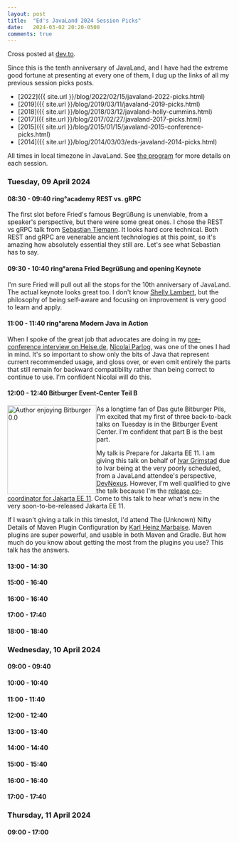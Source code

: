 ```yaml
---
layout: post
title:  "Ed's JavaLand 2024 Session Picks"
date:   2024-03-02 20:20-0500
comments: true
---
```


Cross posted at [dev.to](https://dev.to/edburns00/eds-javaland-2022-session-picks-updated-2ghj).

Since this is the tenth anniversary of JavaLand, and I have had the extreme good fortune at presenting at every one of them, I dug up the links of all my previous session picks posts.

- [2022]({{ site.url }}/blog/2022/02/15/javaland-2022-picks.html)
- [2019]({{ site.url }}/blog/2019/03/11/javaland-2019-picks.html)
- [2018]({{ site.url }}/blog/2018/03/12/javaland-holly-cummins.html)
- [2017]({{ site.url }}/blog/2017/02/27/javaland-2017-picks.html)
- [2015]({{ site.url }}/blog/2015/01/15/javaland-2015-conference-picks.html)
- [2014]({{ site.url }}/blog/2014/03/03/eds-javaland-2014-picks.html)


All times in local timezone in JavaLand.  See [the program](https://www.javaland.eu/de/programm/) for more details on each session.

### Tuesday, 09 April 2024

#### 08:30 - 09:40 ring°academy REST vs. gRPC

The first slot before Fried's famous Begrüßung is unenviable, from a speaker's perspective, but there were some great ones. I chose the REST vs gRPC talk from [Sebastian Tiemann](https://www.linkedin.com/in/sebastian-tiemann-467206263/?originalSubdomain=de). It looks hard core technical. Both REST and gRPC are venerable ancient technologies at this point, so it's amazing how absolutely essential they still are. Let's see what Sebastian has to say.

#### 09:30 - 10:40 ring°arena Fried Begrüßung and opening Keynote

I'm sure Fried will pull out all the stops for the 10th anniversary of JavaLand. The actual keynote looks great too. I don't know [Shelly Lambert](https://www.linkedin.com/in/shelley-lambert-6120961/?originalSubdomain=ca), but the philosophy of being self-aware and focusing on improvement is very good to learn and apply.

#### 11:00 - 11:40 ring°arena Modern Java in Action

When I spoke of the great job that advocates are doing in my [pre-conference interview on Heise.de](https://www.heise.de/hintergrund/Ed-Burns-Java-kann-jede-andere-aktuelle-Sprache-in-den-Schatten-stellen-9636703.html), [Nicolai Parlog](https://twitter.com/nipafx), was one of the ones I had in mind. It's so important to show only the bits of Java that represent current recommended usage, and gloss over, or even omit entirely the parts that still remain for backward compatibility rather than being correct to continue to use. I'm confident Nicolai will do this.

#### 12:00 - 12:40 Bitburger Event-Center Teil B 

<img src="{{ site.url }}/blog/assets/20240302-bitburburger-edburns.jpg" width="200" alt="Author enjoying Bitburger 0.0" style="float: left;" /> As a longtime fan of Das gute Bitburger Pils, I'm excited that my first of three back-to-back talks on Tuesday is in the Bitburger Event Center. I'm confident that part B is the best part.

My talk is Prepare for Jakarta EE 11. I am giving this talk on behalf of [Ivar Grimstad](https://twitter.com/ivar_grimstad) due to Ivar being at the very poorly scheduled, from a JavaLand attendee's perspective, [DevNexus](https://devnexus.org/). However, I'm well qualified to give the talk because I'm the [release co-coordinator for Jakarta EE 11](https://projects.eclipse.org/content/project-lead-election-edward-burns-jakarta-ee-platform). Come to this talk to hear what's new in the very soon-to-be-released Jakarta EE 11.

If I wasn't giving a talk in this timeslot, I'd attend The (Unknown) Nifty Details of Maven Plugin Configuration by [Karl Heinz Marbaise](https://twitter.com/khmarbaise). Maven plugins are super powerful, and usable in both Maven and Gradle. But how much do you know about getting the most from the plugins you use? This talk has the answers.

#### 13:00 - 14:30
#### 15:00 - 16:40
#### 16:00 - 16:40
#### 17:00 - 17:40 
#### 18:00 - 18:40

### Wednesday, 10 April 2024

#### 09:00 - 09:40
#### 10:00 - 10:40
#### 11:00 - 11:40
#### 12:00 - 12:40
#### 13:00 - 13:40
#### 14:00 - 14:40
#### 15:00 - 15:40
#### 16:00 - 16:40
#### 17:00 - 17:40

### Thursday, 11 April 2024

#### 09:00 - 17:00
